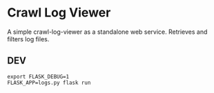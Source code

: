 Crawl Log Viewer
================

A simple crawl-log-viewer as a standalone web service. Retrieves and filters log files.



DEV
---

    export FLASK_DEBUG=1
    FLASK_APP=logs.py flask run


